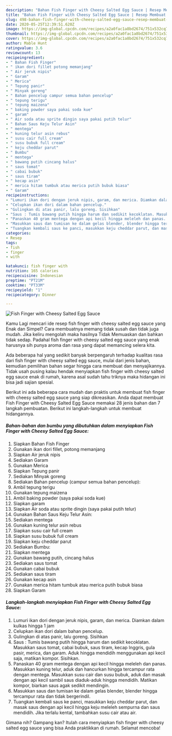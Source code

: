 ```yaml
---
description: "Bahan Fish Finger with Cheesy Salted Egg Sauce | Resep Membuat Fish Finger with Cheesy Salted Egg Sauce Yang Enak Dan Mudah"
title: "Bahan Fish Finger with Cheesy Salted Egg Sauce | Resep Membuat Fish Finger with Cheesy Salted Egg Sauce Yang Enak Dan Mudah"
slug: 498-bahan-fish-finger-with-cheesy-salted-egg-sauce-resep-membuat-fish-finger-with-cheesy-salted-egg-sauce-yang-enak-dan-mudah
date: 2020-05-25T12:39:51.620Z
image: https://img-global.cpcdn.com/recipes/a2a0fac1a8bd2674/751x532cq70/fish-finger-with-cheesy-salted-egg-sauce-foto-resep-utama.jpg
thumbnail: https://img-global.cpcdn.com/recipes/a2a0fac1a8bd2674/751x532cq70/fish-finger-with-cheesy-salted-egg-sauce-foto-resep-utama.jpg
cover: https://img-global.cpcdn.com/recipes/a2a0fac1a8bd2674/751x532cq70/fish-finger-with-cheesy-salted-egg-sauce-foto-resep-utama.jpg
author: Mable Hunt
ratingvalue: 3.6
reviewcount: 13
recipeingredient:
- " Bahan Fish Finger"
- " ikan dori fillet potong memanjang"
- " Air jeruk nipis"
- " Garam"
- " Merica"
- " Tepung panir"
- " Minyak goreng"
- " Bahan pencelup campur semua bahan pencelup"
- " tepung terigu"
- " tepung maizena"
- " baking powder saya pakai soda kue"
- " garam"
- " Air soda atau sprite dingin saya pakai putih telur"
- " Bahan Saus Keju Telur Asin"
- " mentega"
- " kuning telur asin rebus"
- " susu cair full cream"
- " susu bubuk full cream"
- " keju cheddar parut"
- " Bumbu"
- " mentega"
- " bawang putih cincang halus"
- " saus tomat"
- " cabai bubuk"
- " saus tiram"
- " kecap asin"
- " merica hitam tumbuk atau merica putih bubuk biasa"
- " Garam"
recipeinstructions:
- "Lumuri ikan dori dengan jeruk nipis, garam, dan merica. Diamkan dalam kulkas hingga 1 jam"
- "Celupkan ikan dori dalam bahan pencelup."
- "Gulingkan di atas panir, lalu goreng. Sisihkan"
- "Saus : Tumis bawang putih hingga harum dan sedikit kecoklatan. Masukkan saus tomat, cabai bubuk, saus tiram, kecap Inggris, gula pasir, merica, dan garam. Aduk hingga mendidih menggunakan api kecil saja, matikan kompor. Sisihkan."
- "Panaskan 40 gram mentega dengan api kecil hingga meleleh dan panas. Masukkan kuning telur, aduk dan hancurkan hingga tercampur rata dengan mentega. Masukkan susu cair dan susu bubuk, aduk dan masak dengan api kecil sambil saus diaduk-aduk hingga mendidih. Matikan kompor, biarkan saus agak sedikit mendingin."
- "Masukkan saus dan tumisan ke dalam gelas blender, blender hingga tercampur rata dan tidak bergerindil."
- "Tuangkan kembali saus ke panci, masukkan keju cheddar parut, dan masak saus dengan api kecil hingga keju meleleh sempurna dan saus mendidih. Jika terlalu kental, tambahkan susu cair atau air."
categories:
- Resep
tags:
- fish
- finger
- with

katakunci: fish finger with 
nutrition: 165 calories
recipecuisine: Indonesian
preptime: "PT21M"
cooktime: "PT33M"
recipeyield: "1"
recipecategory: Dinner

---
```



![Fish Finger with Cheesy Salted Egg Sauce](https://img-global.cpcdn.com/recipes/a2a0fac1a8bd2674/751x532cq70/fish-finger-with-cheesy-salted-egg-sauce-foto-resep-utama.jpg)

Kamu Lagi mencari ide resep fish finger with cheesy salted egg sauce yang Enak dan Simpel? Cara membuatnya memang tidak susah dan tidak juga mudah. Jika keliru mengolah maka hasilnya Tidak Memuaskan dan bahkan tidak sedap. Padahal fish finger with cheesy salted egg sauce yang enak harusnya sih punya aroma dan rasa yang dapat memancing selera kita.



Ada beberapa hal yang sedikit banyak berpengaruh terhadap kualitas rasa dari fish finger with cheesy salted egg sauce, mulai dari jenis bahan, kemudian pemilihan bahan segar hingga cara membuat dan menyajikannya. Tidak usah pusing kalau hendak menyiapkan fish finger with cheesy salted egg sauce enak di rumah, karena asal sudah tahu triknya maka hidangan ini bisa jadi sajian spesial.


Berikut ini ada beberapa cara mudah dan praktis untuk membuat fish finger with cheesy salted egg sauce yang siap dikreasikan. Anda dapat membuat Fish Finger with Cheesy Salted Egg Sauce memakai 28 jenis bahan dan 7 langkah pembuatan. Berikut ini langkah-langkah untuk membuat hidangannya.

<!--inarticleads1-->

##### Bahan-bahan dan bumbu yang dibutuhkan dalam menyiapkan Fish Finger with Cheesy Salted Egg Sauce:

1. Siapkan  Bahan Fish Finger
1. Gunakan  ikan dori fillet, potong memanjang
1. Siapkan  Air jeruk nipis
1. Sediakan  Garam
1. Gunakan  Merica
1. Siapkan  Tepung panir
1. Sediakan  Minyak goreng
1. Sediakan  Bahan pencelup (campur semua bahan pencelup):
1. Ambil  tepung terigu
1. Gunakan  tepung maizena
1. Ambil  baking powder (saya pakai soda kue)
1. Siapkan  garam
1. Siapkan  Air soda atau sprite dingin (saya pakai putih telur)
1. Gunakan  Bahan Saus Keju Telur Asin:
1. Sediakan  mentega
1. Gunakan  kuning telur asin rebus
1. Siapkan  susu cair full cream
1. Siapkan  susu bubuk full cream
1. Siapkan  keju cheddar parut
1. Sediakan  Bumbu:
1. Siapkan  mentega
1. Gunakan  bawang putih, cincang halus
1. Sediakan  saus tomat
1. Gunakan  cabai bubuk
1. Sediakan  saus tiram
1. Gunakan  kecap asin
1. Gunakan  merica hitam tumbuk atau merica putih bubuk biasa
1. Siapkan  Garam




<!--inarticleads2-->

##### Langkah-langkah menyiapkan Fish Finger with Cheesy Salted Egg Sauce:

1. Lumuri ikan dori dengan jeruk nipis, garam, dan merica. Diamkan dalam kulkas hingga 1 jam
1. Celupkan ikan dori dalam bahan pencelup.
1. Gulingkan di atas panir, lalu goreng. Sisihkan
1. Saus : Tumis bawang putih hingga harum dan sedikit kecoklatan. Masukkan saus tomat, cabai bubuk, saus tiram, kecap Inggris, gula pasir, merica, dan garam. Aduk hingga mendidih menggunakan api kecil saja, matikan kompor. Sisihkan.
1. Panaskan 40 gram mentega dengan api kecil hingga meleleh dan panas. Masukkan kuning telur, aduk dan hancurkan hingga tercampur rata dengan mentega. Masukkan susu cair dan susu bubuk, aduk dan masak dengan api kecil sambil saus diaduk-aduk hingga mendidih. Matikan kompor, biarkan saus agak sedikit mendingin.
1. Masukkan saus dan tumisan ke dalam gelas blender, blender hingga tercampur rata dan tidak bergerindil.
1. Tuangkan kembali saus ke panci, masukkan keju cheddar parut, dan masak saus dengan api kecil hingga keju meleleh sempurna dan saus mendidih. Jika terlalu kental, tambahkan susu cair atau air.




Gimana nih? Gampang kan? Itulah cara menyiapkan fish finger with cheesy salted egg sauce yang bisa Anda praktikkan di rumah. Selamat mencoba!
